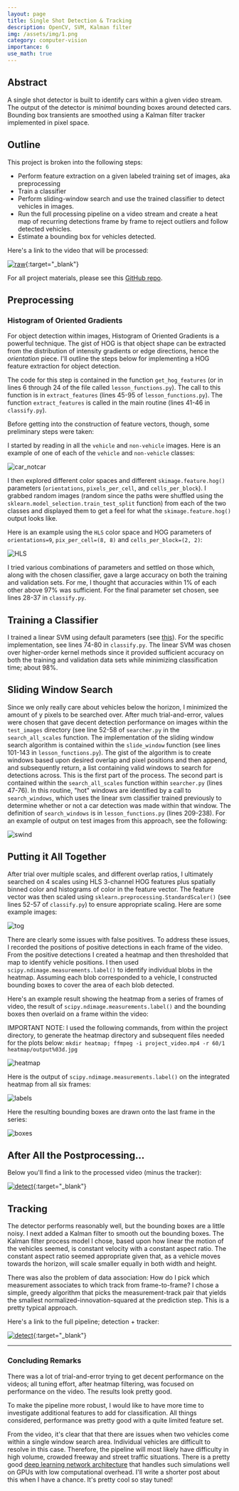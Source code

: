 ```yaml
---
layout: page
title: Single Shot Detection & Tracking
description: OpenCV, SVM, Kalman filter
img: /assets/img/1.png
category: computer-vision
importance: 6
use_math: true
---
```


## Abstract
A single shot detector is built to identify cars within a given video stream.  The output of the detector is *minimal* bounding boxes around detected cars.  Bounding box transients are smoothed using a Kalman filter tracker implemented in pixel space.

## Outline
This project is broken into the following steps:

* Perform feature extraction on a given labeled training set of images, aka preprocessing
* Train a classifier
* Perform sliding-window search and use the trained classifier to detect vehicles in images.
* Run the full processing pipeline on a video stream and create a heat map of recurring detections frame by frame to reject outliers and follow detected vehicles.
* Estimate a bounding box for vehicles detected.

Here's a link to the video that will be processed:

[![raw](https://img.youtube.com/vi/JuBVYVb2Qc8/0.jpg)](https://www.youtube.com/watch?v=JuBVYVb2Qc8){:target="_blank"}

For all project materials, please see this [GitHub repo](https://github.com/jwdinius/CarND-Term1/tree/master/CarND-Vehicle-Detection).

[//]: # (Image References)
[image1]: ./output_images/car_notcar.png
[image2]: ./output_images/HOG_features_HLS.png
[image3]: ./output_images/sliding_windows.png
[image4]: ./output_images/detection_example.png
[image5]: ./output_images/heatmap.png
[image6]: ./output_images/labels.png
[image7]: ./output_images/bounding_boxes.png
[video1]: ./project_video_output.mp4

## Preprocessing

### Histogram of Oriented Gradients

For object detection within images, Histogram of Oriented Gradients is a powerful technique.  The gist of HOG is that object shape can be extracted from the distribution of intensity gradients or edge directions, hence the *orientation* piece.  I'll outline the steps below for implementing a HOG feature extraction for object detection.

The code for this step is contained in the function `get_hog_features` (or in lines 6 through 24 of the file called `lesson_functions.py`).  The call to this function is in `extract_features` (lines 45-95 of `lesson_functions.py`).  The function `extract_features` is called in the main routine (lines 41-46 in `classify.py`).

Before getting into the construction of feature vectors, though, some preliminary steps were taken:

I started by reading in all the `vehicle` and `non-vehicle` images.  Here is an example of one of each of the `vehicle` and `non-vehicle` classes:

![car_notcar](/assets/img/vehicle_detection/car_notcar.png)

I then explored different color spaces and different `skimage.feature.hog()` parameters (`orientations`, `pixels_per_cell`, and `cells_per_block`).  I grabbed random images (random since the paths were shuffled using the `sklearn.model_selection.train_test_split` function) from each of the two classes and displayed them to get a feel for what the `skimage.feature.hog()` output looks like.

Here is an example using the `HLS` color space and HOG parameters of `orientations=9`, `pix_per_cell=(8, 8)` and `cells_per_block=(2, 2)`:


![HLS](/assets/img/vehicle_detection/HOG_features_HLS.png)

I tried various combinations of parameters and settled on those which, along with the chosen classifier, gave a large accuracy on both the training and validation sets.  For me, I thought that accuracies within 1% of each other above 97% was sufficient.  For the final parameter set chosen, see lines 28-37 in `classify.py`.

## Training a Classifier

I trained a linear SVM using default parameters (see [this](http://scikit-learn.org/stable/modules/generated/sklearn.svm.LinearSVC.html)).  For the specific implementation, see lines 74-80 in `classify.py`.  The linear SVM was chosen over higher-order kernel methods since it provided sufficient accuracy on both the training and validation data sets while minimizing classification time; about 98%.

## Sliding Window Search

Since we only really care about vehicles below the horizon, I minimized the amount of y pixels to be searched over.  After much trial-and-error, values were chosen that gave decent detection performance on images within the `test_images` directory (see line 52-58 of `searcher.py` in the `search_all_scales` function.  The implementation of the sliding window search algorithm is contained within the `slide_window` function (see lines 101-143 in `lesson_functions.py`).  The gist of the algorithm is to create windows based upon desired overlap and pixel positions and then append, and subsequently return, a list containing valid windows to search for detections across.  This is the first part of the process.  The second part is contained within the `search_all_scales` function within `searcher.py` (lines 47-76).  In this routine, "hot" windows are identified by a call to `search_windows`, which uses the linear svm classifier trained previously to determine whether or not a car detection was made within that window.  The definition of `search_windows` is in `lesson_functions.py` (lines 209-238).  For an example of output on test images from this approach, see the following:

![swind](/assets/img/vehicle_detection/sliding_windows.png)

## Putting it All Together

After trial over multiple scales, and different overlap ratios, I ultimately searched on 4 scales using HLS 3-channel HOG features plus spatially binned color and histograms of color in the feature vector.  The feature vector was then scaled using `sklearn.preprocessing.StandardScaler()` (see lines 52-57 of `classify.py`) to ensure appropriate scaling.  Here are some example images:

![tog](/assets/img/vehicle_detection/detection_example.png)

There are clearly some issues with false positives.  To address these issues, I recorded the positions of positive detections in each frame of the video.  From the positive detections I created a heatmap and then thresholded that map to identify vehicle positions.  I then used `scipy.ndimage.measurements.label()` to identify individual blobs in the heatmap.  Assuming each blob corresponded to a vehicle, I constructed bounding boxes to cover the area of each blob detected.  

Here's an example result showing the heatmap from a series of frames of video, the result of `scipy.ndimage.measurements.label()` and the bounding boxes then overlaid on a frame within the video:

IMPORTANT NOTE: I used the following commands, from within the project directory, to generate the heatmap directory and subsequent files needed for the plots below:  `mkdir heatmap; ffmpeg -i project_video.mp4 -r 60/1 heatmap/output%03d.jpg`

![heatmap](/assets/img/vehicle_detection/heatmap.png)

Here is the output of `scipy.ndimage.measurements.label()` on the integrated heatmap from all six frames:

![labels](/assets/img/vehicle_detection/labels.png)

Here the resulting bounding boxes are drawn onto the last frame in the series:

![boxes](/assets/img/vehicle_detection/bounding_boxes.png)

## After All the Postprocessing...
Below you'll find a link to the processed video (minus the tracker):

[![detect](https://img.youtube.com/vi/VysM74ktGTE/0.jpg)](https://www.youtube.com/watch?v=VysM74ktGTE){:target="_blank"}

## Tracking
The detector performs reasonably well, but the bounding boxes are a little noisy.  I next added a Kalman filter to smooth out the bounding boxes.  The Kalman filter process model I chose, based upon how linear the motion of the vehicles seemed, is constant velocity with a constant aspect ratio.  The constant aspect ratio seemed appropriate given that, as a vehicle moves towards the horizon, will scale smaller equally in both width and height.

There was also the problem of data association:  How do I pick which measurement associates to which track from frame-to-frame?  I chose a simple, greedy algorithm that picks the measurement-track pair that yields the smallest normalized-innovation-squared at the prediction step.  This is a pretty typical approach.

Here's a link to the full pipeline; detection + tracker:

[![detect](https://img.youtube.com/vi/SPLXFGI71FE/0.jpg)](https://www.youtube.com/watch?v=SPLXFGI71FE){:target="_blank"}

---

### Concluding Remarks

There was a lot of trial-and-error trying to get decent performance on the videos; all tuning effort, after heatmap filtering, was focused on performance on the video.  The results look pretty good.

To make the pipeline more robust, I would like to have more time to investigate additional features to add for classification.  All things considered, performance was pretty good with a quite limited feature set.

From the video, it's clear that that there are issues when two vehicles come within a single window search area.  Individual vehicles are difficult to resolve in this case.  Therefore, the pipeline will most likely have difficulty in high volume, crowded freeway and street traffic situations.  There is a pretty good [deep learning network architecture](https://research.googleblog.com/2017/06/supercharge-your-computer-vision-models.html) that handles such simulations well on GPUs with low computational overhead.  I'll write a shorter post about this when I have a chance.  It's pretty cool so stay tuned!

